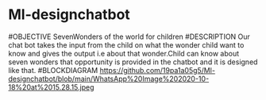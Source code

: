 # Ml-designchatbot
#OBJECTIVE
SevenWonders of the world for children
#DESCRIPTION
Our chat bot takes the input from the child on what the wonder child want to know and gives the output i.e about that wonder.Child can know  about seven wonders that opportunity is provided in the chatbot and it is designed like that.
#BLOCKDIAGRAM
https://github.com/19pa1a05g5/Ml-designchatbot/blob/main/WhatsApp%20Image%202020-10-18%20at%2015.28.15.jpeg
